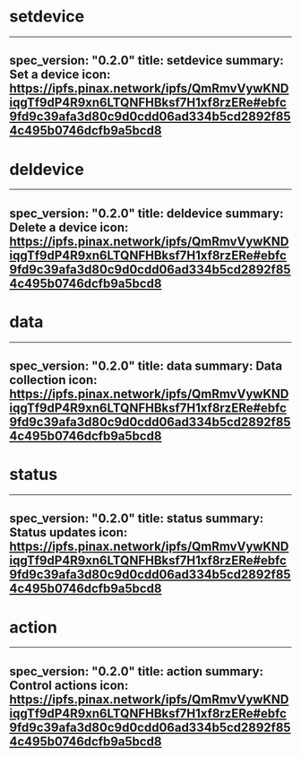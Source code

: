 <h1 class="contract">setdevice</h1>

---
spec_version: "0.2.0"
title: setdevice
summary: Set a device
icon: https://ipfs.pinax.network/ipfs/QmRmvVywKNDiqgTf9dP4R9xn6LTQNFHBksf7H1xf8rzERe#ebfc9fd9c39afa3d80c9d0cdd06ad334b5cd2892f854c495b0746dcfb9a5bcd8
---

<h1 class="contract">deldevice</h1>

---
spec_version: "0.2.0"
title: deldevice
summary: Delete a device
icon: https://ipfs.pinax.network/ipfs/QmRmvVywKNDiqgTf9dP4R9xn6LTQNFHBksf7H1xf8rzERe#ebfc9fd9c39afa3d80c9d0cdd06ad334b5cd2892f854c495b0746dcfb9a5bcd8
---

<h1 class="contract">data</h1>

---
spec_version: "0.2.0"
title: data
summary: Data collection
icon: https://ipfs.pinax.network/ipfs/QmRmvVywKNDiqgTf9dP4R9xn6LTQNFHBksf7H1xf8rzERe#ebfc9fd9c39afa3d80c9d0cdd06ad334b5cd2892f854c495b0746dcfb9a5bcd8
---

<h1 class="contract">status</h1>

---
spec_version: "0.2.0"
title: status
summary: Status updates
icon: https://ipfs.pinax.network/ipfs/QmRmvVywKNDiqgTf9dP4R9xn6LTQNFHBksf7H1xf8rzERe#ebfc9fd9c39afa3d80c9d0cdd06ad334b5cd2892f854c495b0746dcfb9a5bcd8
---

<h1 class="contract">action</h1>

---
spec_version: "0.2.0"
title: action
summary: Control actions
icon: https://ipfs.pinax.network/ipfs/QmRmvVywKNDiqgTf9dP4R9xn6LTQNFHBksf7H1xf8rzERe#ebfc9fd9c39afa3d80c9d0cdd06ad334b5cd2892f854c495b0746dcfb9a5bcd8
---
